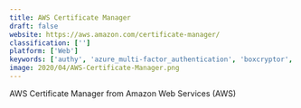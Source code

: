 ```yaml
---
title: AWS Certificate Manager
draft: false 
website: https://aws.amazon.com/certificate-manager/
classification: ['']
platform: ['Web']
keywords: ['authy', 'azure_multi-factor_authentication', 'boxcryptor', 'cryptomator', 'duo_security', 'filevault', 'folder_lock', 'geotrust_ssl', 'keybase', "let's_encrypt", 'rapidssl', 'sophos_safeguard_encryption', 'startssl', 'thawte_ssl', 'tor', 'veracrypt', 'zixencrypt']
image: 2020/04/AWS-Certificate-Manager.png
---
```

AWS Certificate Manager from Amazon Web Services (AWS)